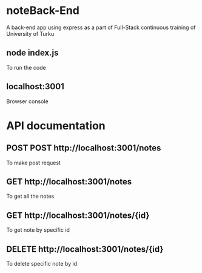 # noteBack-End
A back-end app using express as a part of Full-Stack continuous training of University of Turku

## node index.js
To run the code

## localhost:3001
Browser console

# API documentation

## POST POST http://localhost:3001/notes
To make post request

## GET http://localhost:3001/notes
To get all the notes

## GET http://localhost:3001/notes/{id}
To get note by specific id

## DELETE http://localhost:3001/notes/{id}
To delete specific note by id
